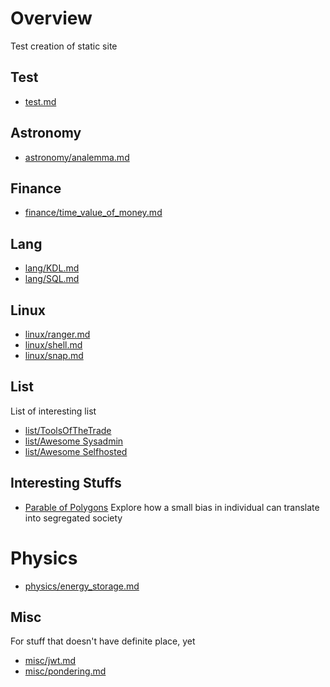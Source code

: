 # Overview

Test creation of static site

## Test
* [test.md](./notes/test.md)

## Astronomy
* [astronomy/analemma.md](./notes/astronomy/analemma.md)

## Finance
* [finance/time_value_of_money.md](./notes/finance/time_value_of_money.md)

## Lang
* [lang/KDL.md](./notes/lang/KDL.md)
* [lang/SQL.md](./notes/lang/SQL.md)

## Linux
* [linux/ranger.md](./notes/linux/ranger.md)
* [linux/shell.md](./notes/linux/shell.md)
* [linux/snap.md](./notes/linux/snap.md)

## List
List of interesting list
* [list/ToolsOfTheTrade](https://github.com/cjbarber/ToolsOfTheTrade)
* [list/Awesome Sysadmin](https://github.com/awesome-foss/awesome-sysadmin)
* [list/Awesome Selfhosted](https://github.com/awesome-selfhosted/awesome-selfhosted)


## Interesting Stuffs
* [Parable of Polygons](https://ncase.me/polygons/)
  Explore how a small bias in individual can translate into segregated society

# Physics
* [physics/energy_storage.md](./notes/physics/energy_storage.md)

## Misc
For stuff that doesn't have definite place, yet
* [misc/jwt.md](./notes/misc/jwt.md)
* [misc/pondering.md](./notes/misc/pondering.md)